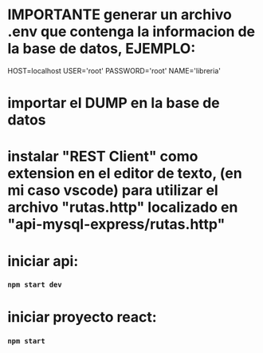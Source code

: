 
# IMPORTANTE generar un archivo .env que contenga la informacion de la base de datos, EJEMPLO:
 HOST=localhost
 USER='root'
 PASSWORD='root'
 NAME='libreria'

# importar el DUMP en la base de datos

# instalar "REST Client" como extension en el editor de texto, (en mi caso vscode) para utilizar el archivo "rutas.http" localizado en "api-mysql-express/rutas.http"

# iniciar api:
### `npm start dev`

# iniciar proyecto react:
### `npm start`